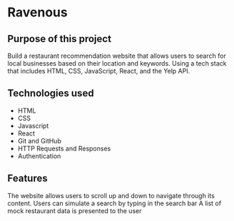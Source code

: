 # Ravenous
## Purpose of this project
Build a restaurant recommendation website that allows users to search for local businesses based on their location and keywords. Using a tech stack that includes HTML, CSS, JavaScript, React, and the Yelp API.

## Technologies used
* HTML
* CSS
* Javascript
* React
* Git and GitHub
* HTTP Requests and Responses
* Authentication

## Features

The website allows users to scroll up and down to navigate through its content.
Users can simulate a search by typing in the search bar
A list of mock restaurant data is presented to the user
